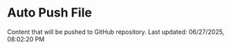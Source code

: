 # Auto Push File

Content that will be pushed to GitHub repository.
Last updated: 06/27/2025, 08:02:20 PM